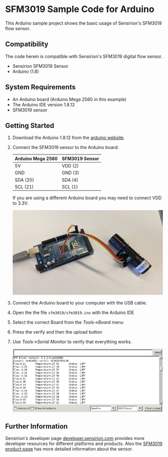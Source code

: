 # SFM3019 Sample Code for Arduino

This Arduino sample project shows the basic usage of Sensirion's SFM3019 flow
sensor.

## Compatibility

The code herein is compatible with Sensirion's SFM3019 digital flow sensor.

* Sensirion SFM3019 Sensor
* Arduino (1.8)

## System Requirements

 * An Arduino board (Arduino Mega 2560 in this example)
 * The Arduino IDE version 1.8.12
 * SFM3019 sensor

## Getting Started

 1. Download the Arduino 1.8.12 from the [arduino website](https://www.arduino.cc/en/main/software).
 2. Connect the SFM3019 sensor to the Arduino board:

    |Arduino Mega 2560|SFM3019 Sensor|
    |-----------------|--------------|
    | 5V              | VDD (2)      |
    | GND             | GND (3)      |
    | SDA (20)        | SDA (4)      |
    | SCL (21)        | SCL (1)      |

    If you are using a different Arduino board you may need to connect VDD to
    3.3V.

    ![Example Setup with Arduino Mega 2560](./images/arduino-setup.jpg)

 3. Connect the Arduino board to your computer with the USB cable.
 4. Open the the file `sfm3019/sfm3019.ino` with the Arduino IDE
 5. Select the correct Board from the *Tools->Board* menu
 6. Press the verify and then the upload button
 7. Use *Tools->Serial Monitor* to verify that everything works.

    ![Serial Monitor output](./images/serial-monitor.png)


## Further Information

Sensirion's developer page
[developer.sensirion.com](https://developer.sensirion.com) provides more
developer resources for different platforms and products.
Also the [SFM3019 product page](https://www.sensirion.com/sfm3019/) has more
detailed information about the sensor.
